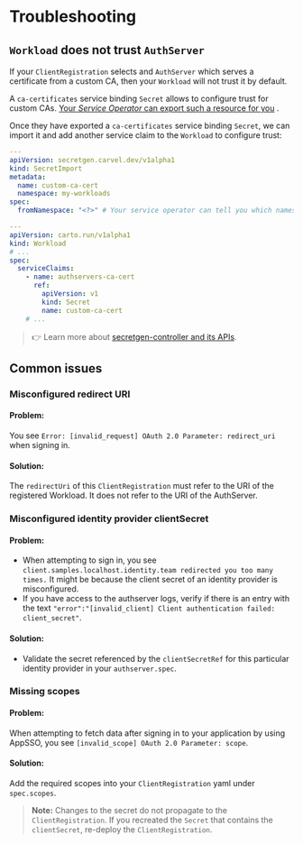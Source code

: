 # Troubleshooting

## `Workload` does not trust `AuthServer`

If your `ClientRegistration` selects and `AuthServer` which serves a certificate from a custom CA, then your `Workload`
will not trust it by default.

A `ca-certificates` service binding `Secret` allows to configure trust for custom CAs. [Your _Service
Operator_ can export such a resource for you](../service-operators/issuer-uri-and-tls.md#allow-workloads-to-trust-a-custom-ca-authserver)
.

Once they have exported a `ca-certificates` service binding `Secret`, we can import it and add another service claim to
the `Workload` to configure trust:

```yaml
---
apiVersion: secretgen.carvel.dev/v1alpha1
kind: SecretImport
metadata:
  name: custom-ca-cert
  namespace: my-workloads
spec:
  fromNamespace: "<?>" # Your service operator can tell you which namespace to import from

---
apiVersion: carto.run/v1alpha1
kind: Workload
# ...
spec:
  serviceClaims:
    - name: authservers-ca-cert
      ref:
        apiVersion: v1
        kind: Secret
        name: custom-ca-cert
    # ...
```

> 👉 Learn more about [secretgen-controller and its APIs](https://github.com/vmware-tanzu/carvel-secretgen-controller).

## Common issues

### Misconfigured redirect URI

#### Problem:
You see `Error: [invalid_request] OAuth 2.0 Parameter: redirect_uri` when signing in. 

#### Solution:
The `redirectUri` of this `ClientRegistration` must refer to the URI of the registered Workload.
It does not refer to the URI of the AuthServer.

### Misconfigured identity provider clientSecret

#### Problem:
- When attempting to sign in, you see `client.samples.localhost.identity.team redirected you too many times.` It might be because the client secret of an identity provider is misconfigured.
- If you have access to the authserver logs, verify if there is an entry with the text
`"error":"[invalid_client] Client authentication failed: client_secret"`.

#### Solution:
- Validate the secret referenced by the `clientSecretRef` for this particular identity provider in your `authserver.spec`.

### Missing scopes

#### Problem:
When attempting to fetch data after signing in to your application by using AppSSO, you see `[invalid_scope] OAuth 2.0 Parameter: scope`.

#### Solution:
Add the required scopes into your `ClientRegistration` yaml under `spec.scopes`.

>**Note:** Changes to the secret do not propagate to the `ClientRegistration`. If you recreated the `Secret` that contains the
`clientSecret`, re-deploy the `ClientRegistration`.
